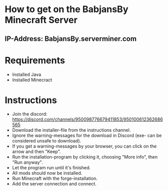 How to get on the BabjansBy Minecraft Server
======
## IP-Address: BabjansBy.serverminer.com

# Requirements
- Installed Java
- Installed Minecract

# Instructions
- Join the discord: https://discord.com/channels/950098776679411853/950100612362686565
- Download the installer-file from the instructions channel.
- Ignore the warning-messages for the download in Discord (exe- can be considered unsafe to download).
- If you get a warning-messages by your browser, you can click on the arrow and then "Keep".
- Run the installation-program by clicking it, choosing "More info", then "Run anyway".
- Let the program run until it's finished.
- All mods should now be installed.
- Run Minecraft with the forge-installation.
- Add the server connection and connect.
